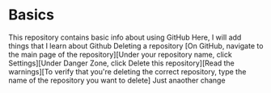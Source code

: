 # Basics
This repository contains basic info about using GitHub
Here, I will add things that I learn about Github
Deleting a repository [On GitHub, navigate to the main page of the repository][Under your repository name, click  Settings][Under Danger Zone, click Delete this repository][Read the warnings][To verify that you're deleting the correct repository, type the name of the repository you want to delete]
Just anaother change
